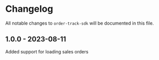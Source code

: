 # Changelog

All notable changes to `order-track-sdk` will be documented in this file.

## 1.0.0 - 2023-08-11

Added support for loading sales orders
